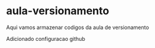 # aula-versionamento
Aqui vamos armazenar codigos da aula de versionamento

Adicionado configuracao github